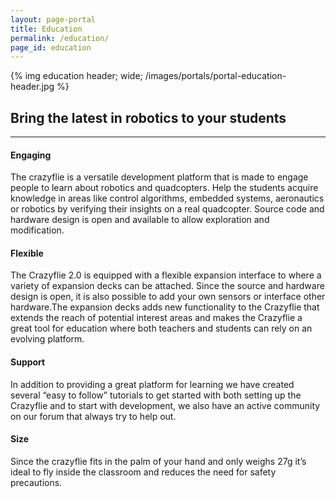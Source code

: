 ```yaml
---
layout: page-portal
title: Education
permalink: /education/
page_id: education
---
```


{% img education header; wide; /images/portals/portal-education-header.jpg %}

## Bring the latest in robotics to your students 
------

#### Engaging
The crazyflie is a versatile development platform that is made to engage people to learn about robotics and quadcopters.
Help the students acquire knowledge in areas like control algorithms, embedded systems, aeronautics or robotics by verifying their insights on a real quadcopter. Source code and hardware design is open and available to allow exploration and modification.

#### Flexible
The Crazyflie 2.0 is equipped with a flexible expansion interface to where a variety of expansion decks can be attached. Since the source and hardware design is open, it is also possible to add your own sensors or interface other hardware.The expansion decks adds new functionality to the Crazyflie that extends the reach of potential interest areas and makes the Crazyflie a great tool for education where both teachers and students can rely on an evolving platform.

#### Support
In addition to providing a great platform for learning we have created several “easy to follow” tutorials to get started with both setting up the Crazyflie and to start with development, we also have an active community on our forum that always try to help out.

#### Size
Since the crazyflie fits in the palm of your hand and only weighs 27g it’s ideal to fly inside the classroom and reduces the need for safety precautions.